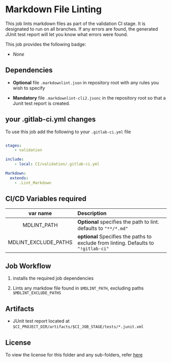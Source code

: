 # Markdown File Linting
This job lints markdown files as part of the validation CI stage. It is designated to run on all branches. If any errors are found, the generated JUnit test report will let you know what errors were found.

This job provides the following badge:

- _None_

## Dependencies

- **Optional** file `.markdownlint.json` in repository root with any rules you wish to specify

- **Mandatory** file `.markdownlint-cli2.jsonc` in the repository root so that a Junit test report is created.

## your .gitlab-ci.yml changes
To use this job add the following to your `.gitlab-ci.yml` file

``` yaml

stages:
    - validation

include:
    - local: CI/validation/.gitlab-ci.yml

Markdown:
  extends:
    - .Lint_Markdown

```

## CI/CD Variables required

| var name | Description |
|:----:|:----|
| MDLINT_PATH | **Optional** specifies the path to lint. defaults to `"**/*.md"` |
| MDLINT_EXCLUDE_PATHS | **optional** Specifies the paths to exclude from linting. Defaults to `"!gitlab-ci"` |

## Job Workflow

1. installs the required job dependencies

1. Lints any markdow file found in `$MDLINT_PATH`, excluding paths `$MDLINT_EXCLUDE_PATHS`

## Artifacts

- JUnit test report located at `$CI_PROJECT_DIR/artifacts/$CI_JOB_STAGE/tests/*.junit.xml`

## License
To view the license for this folder and any sub-folders, refer [here](https://gitlab.com/nofusscomputing/projects/gitlab-ci)
